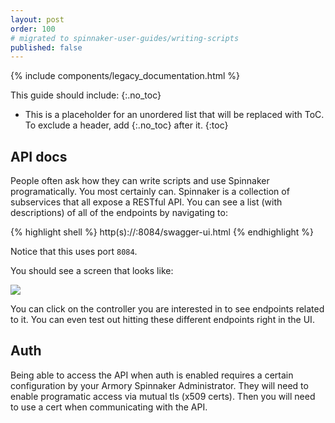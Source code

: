 ```yaml
---
layout: post
order: 100
# migrated to spinnaker-user-guides/writing-scripts
published: false
---
```


{% include components/legacy_documentation.html %}

This guide should include:
{:.no_toc}
* This is a placeholder for an unordered list that will be replaced with ToC. To exclude a header, add {:.no_toc} after it.
{:toc}



## API docs
People often ask how they can write scripts and use Spinnaker programatically. You most certainly can. Spinnaker is a collection of subservices that all expose a RESTful API. You can see a list (with descriptions) of all of the endpoints by navigating to:

{% highlight shell %}
http(s)://<your-spinnaker-dns-name>:8084/swagger-ui.html
{% endhighlight %}

Notice that this uses port `8084`.

You should see a screen that looks like:

![](https://d2ddoduugvun08.cloudfront.net/items/1D1R2G270O070o0g0T00/Image%202017-04-03%20at%204.06.51%20PM.png)

You can click on the controller you are interested in to see endpoints related to it. You can even test out hitting these different endpoints right in the UI.


## Auth

Being able to access the API when auth is enabled requires a certain configuration by your Armory Spinnaker Administrator. They will need to enable programatic access via mutual tls (x509 certs). Then you will need to use a cert when communicating with the API.

